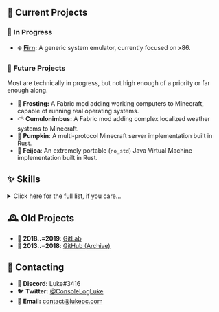 ## :robot: Current Projects

### :construction: In Progress

* :snowflake: **[Firn](https://github.com/ConsoleLogLuke/Firn):** A generic system emulator, currently focused on x86.

### :crystal_ball: Future Projects

Most are technically in progress, but not high enough of a priority or far enough along.

* :cupcake: **Frosting:** A Fabric mod adding working computers to Minecraft, capable of running real operating systems.
* :partly_sunny: **Cumulonimbus:** A Fabric mod adding complex localized weather systems to Minecraft.
* :jack_o_lantern: **Pumpkin**: A multi-protocol Minecraft server implementation built in Rust.
* :kiwi_fruit: **Feijoa**: An extremely portable (`no_std`) Java Virtual Machine implementation built in Rust.

## :sparkles: Skills

<details>
<summary>Click here for the full list, if you care...</summary>

### :desktop_computer: Programming Languages

* :crab: [Rust](https://www.rust-lang.org/)
* :coffee: [Java](https://www.oracle.com/java/)
* :scroll: C++
* :desert_island: [Kotlin](https://kotlinlang.org/)
* :zap: [Swift](https://developer.apple.com/swift/)
* :earth_americas: JavaScript
* :snake: [Python](https://www.python.org/)
* :floppy_disk: x86 Assembly
* :guitar: [Groovy](https://groovy-lang.org/)
* :keyboard: [Bash](https://www.gnu.org/software/bash/)

### :hammer_and_wrench: Tools and Frameworks

* :yarn: [Fabric](https://fabricmc.net/)
* :sponge: [Mixin](https://github.com/SpongePowered/Mixin)
* :iphone: [SwiftUI](https://developer.apple.com/xcode/swiftui/)
* :window: [Win32](https://docs.microsoft.com/windows/win32/)
* :bucket: [Bukkit](https://dev.bukkit.org/) / [Spigot](https://www.spigotmc.org/) / [Paper](https://papermc.io/)
* :ice_cube: [BungeeCord](https://www.spigotmc.org/wiki/bungeecord/) and [Velocity](https://velocitypowered.com/)
* :hot_pepper: [Flask](https://flask.palletsprojects.com/)
* :green_circle: [Node.js](https://nodejs.org/)
* :test_tube: [React](https://reactjs.org/) (sort of...)
* :telephone: [UIKit](https://developer.apple.com/documentation/uikit)
* :elephant: [Gradle](https://gradle.org/)
* :joystick: [devkitPro](https://devkitpro.org/)

### :technologist: Software

* :rocket: [IntelliJ IDEA](https://www.jetbrains.com/idea/) (and other JetBrains IDEs)
* :infinity: [Visual Studio Code](https://code.visualstudio.com/)
* :hammer: [Xcode](https://developer.apple.com/xcode/)
* :framed_picture: [Photoshop](https://www.adobe.com/products/photoshop.html)
* :window: [Windows](https://www.microsoft.com/windows) and MS-DOS
* :penguin: [GNU](https://www.gnu.org/) / [Linux](https://www.kernel.org/) (especially Debian, Fedora, and Arch)
* :green_apple: [macOS](https://www.apple.com/macos/) and [iOS](https://www.apple.com/ios/)
* :alien: [Android](https://www.android.com/)

### :black_nib: Markup, Web, and Data

* :globe_with_meridians: HTML
* :art: CSS (sort of...)
* :arrow_down: [Markdown](https://daringfireball.net/projects/markdown/)
* :bar_chart: [TOML](https://toml.io/), [YAML](https://yaml.org/), [JSON](https://www.json.org/), etc.

(and Git, of course)

</details>

## :mantelpiece_clock: Old Projects

* :raccoon: **2018..=2019**: [GitLab](https://gitlab.com/devluke)
* :octopus: **2013..=2018**: [GitHub (Archive)](https://gitlab.com/devluke/old-github)

## :memo: Contacting

* :space_invader: **Discord:** Luke#3416
* :bird: **Twitter:** [@ConsoleLogLuke](https://twitter.com/ConsoleLogLuke)
* :e-mail: **Email:** [contact@lukepc.com](mailto:contact@lukepc.com)

